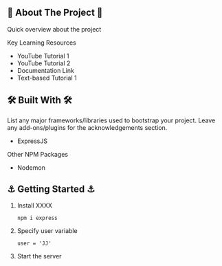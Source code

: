 <!-- ABOUT THE PROJECT -->
## 🚀 About The Project 🚀

Quick overview about the project

Key Learning Resources
- YouTube Tutorial 1
- YouTube Tutorial 2
- Documentation Link
- Text-based Tutorial 1



## 🛠️ Built With 🛠️

List any major frameworks/libraries used to bootstrap your project. 
Leave any add-ons/plugins for the acknowledgements section. 

- ExpressJS

Other NPM Packages
- Nodemon



<!-- GETTING STARTED -->
## ⚓ Getting Started ⚓

1. Install XXXX
    ```
    npm i express
    ```

2. Specify user variable
    ```
    user = 'JJ'
    ```

3. Start the server

